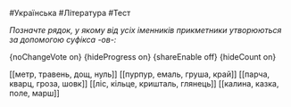 #Українська #Література #Тест

*Позначте рядок, у якому від усіх іменників прикметники утворюються за допомогою суфікса -ов-:*

{noChangeVote on}
{hideProgress on}
{shareEnable off}
{hideCount on}

[[метр, травень, дощ, нуль]]
[[пурпур, емаль, груша, край]]
[[парча, кварц, гроза, шовк]]
[[ліс, кільце, кришталь, глянець]]
[[калина, казка, поле, марш]]
